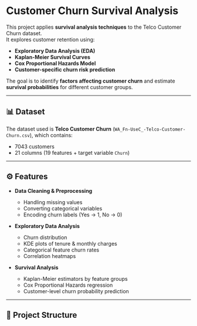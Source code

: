 # Customer Churn Survival Analysis

This project applies **survival analysis techniques** to the Telco Customer Churn dataset.  
It explores customer retention using:
- **Exploratory Data Analysis (EDA)**
- **Kaplan-Meier Survival Curves**
- **Cox Proportional Hazards Model**
- **Customer-specific churn risk prediction**

The goal is to identify **factors affecting customer churn** and estimate **survival probabilities** for different customer groups.

---

## 📊 Dataset
The dataset used is **Telco Customer Churn** (`WA_Fn-UseC_-Telco-Customer-Churn.csv`), which contains:
- 7043 customers
- 21 columns (19 features + target variable `Churn`)

---

## ⚙️ Features
- **Data Cleaning & Preprocessing**
  - Handling missing values
  - Converting categorical variables
  - Encoding churn labels (Yes → 1, No → 0)

- **Exploratory Data Analysis**
  - Churn distribution
  - KDE plots of tenure & monthly charges
  - Categorical feature churn rates
  - Correlation heatmaps

- **Survival Analysis**
  - Kaplan-Meier estimators by feature groups
  - Cox Proportional Hazards regression
  - Customer-level churn probability prediction

---

## 📂 Project Structure
